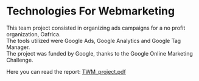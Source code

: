 # Technologies For Webmarketing

This team project consisted in organizing ads campaigns for a no profit organization, Oafrica. <br>
The tools utilized were Google Ads, Google Analytics and Google Tag Manager. <br>
The project was funded by Google, thanks to the Google Online Marketing Challenge.

Here you can read the report: [TWM_project.pdf](https://github.com/CristinaZac/TechnologiesForWebmarketing/files/6540506/TWM_project.pdf)
